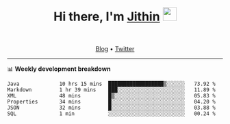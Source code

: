 <h1 align="center">Hi there, I'm <a href="https://jithset.github.io/" target="_blank">Jithin</a> <img
src="https://github.com/blackcater/blackcater/raw/main/images/Hi.gif" height="32" /></h1>

<br />

<p align="center">
  <a href="https://jithset.github.io">Blog</a> •
  <a href="https://twitter.com/jithset">Twitter</a>
</p>

---

📊 **Weekly development breakdown**

<!--START_SECTION:waka-->

```text
Java             10 hrs 15 mins  ██████████████████▒░░░░░░   73.92 %
Markdown         1 hr 39 mins    ███░░░░░░░░░░░░░░░░░░░░░░   11.89 %
XML              48 mins         █▒░░░░░░░░░░░░░░░░░░░░░░░   05.83 %
Properties       34 mins         █░░░░░░░░░░░░░░░░░░░░░░░░   04.20 %
JSON             32 mins         █░░░░░░░░░░░░░░░░░░░░░░░░   03.88 %
SQL              1 min           ░░░░░░░░░░░░░░░░░░░░░░░░░   00.24 %
```

<!--END_SECTION:waka-->


